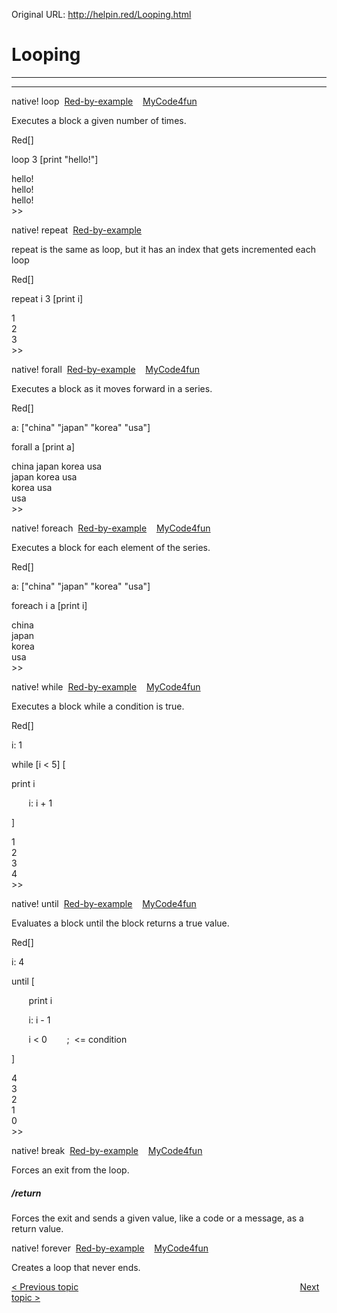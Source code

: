 Original URL: <http://helpin.red/Looping.html>

# Looping

* * *

* * *

native! loop  [Red-by-example](http://www.red-by-example.org/#loop)    [MyCode4fun](http://www.mycode4fun.co.uk/red-beginners-reference-guide#TOC-Here-we-use:-loop-)

Executes a block a given number of times.

Red\[]

loop 3 \[print "hello!"]

hello!  
hello!  
hello!  
&gt;&gt;

native! repeat  [Red-by-example](http://www.red-by-example.org/#repeat)  

repeat is the same as loop, but it has an index that gets incremented each loop

Red\[]

repeat i 3 \[print i]

1  
2  
3  
&gt;&gt;

native! forall  [Red-by-example](http://www.red-by-example.org/#forall)    [MyCode4fun](http://www.mycode4fun.co.uk/red-beginners-reference-guide#TOC-Here-we-use:-forall-to-read-a-block.)

Executes a block as it moves forward in a series.

Red\[]

a: \["china" "japan" "korea" "usa"]

forall a \[print a]

china japan korea usa  
japan korea usa  
korea usa  
usa  
&gt;&gt;

native! foreach  [Red-by-example](http://www.red-by-example.org/#foreach)    [MyCode4fun](http://www.mycode4fun.co.uk/red-beginners-reference-guide#TOC-Here-we-use:-foreach-to-read-a-block.)

Executes a block for each element of the series.

Red\[]

a: \["china" "japan" "korea" "usa"]

foreach i a \[print i]

china  
japan  
korea  
usa  
&gt;&gt;

native! while  [Red-by-example](http://www.red-by-example.org/#while)    [MyCode4fun](http://www.mycode4fun.co.uk/red-beginners-reference-guide#TOC-Here-we-use:-while-)

Executes a block while a condition is true.

Red\[]

i: 1

while \[i &lt; 5] [

print i

       i: i + 1

]

1  
2  
3  
4  
&gt;&gt;

native! until  [Red-by-example](http://www.red-by-example.org/#until)    [MyCode4fun](http://www.mycode4fun.co.uk/red-beginners-reference-guide#TOC-Here-we-use:-until-)

Evaluates a block until the block returns a true value.

Red\[]

i: 4

until [

       print i

       i: i - 1

       i &lt; 0        ;  &lt;= condition

]

4  
3  
2  
1  
0  
&gt;&gt;

native! break  [Red-by-example](http://www.red-by-example.org/#break)    [MyCode4fun](http://www.mycode4fun.co.uk/red-beginners-reference-guide#TOC-Here-we-use:-break-)

Forces an exit from the loop.

##### /return

Forces the exit and sends a given value, like a code or a message, as a return value.

native! forever  [Red-by-example](http://www.red-by-example.org/#forever)    [MyCode4fun](http://www.mycode4fun.co.uk/red-beginners-reference-guide#TOC-Here-we-use:-forever-unview-quit-if-and-print-)

Creates a loop that never ends.

[&lt; Previous topic](http://helpin.red/Copying.html)                                                                                          [Next topic &gt;](http://helpin.red/Branching.html)
